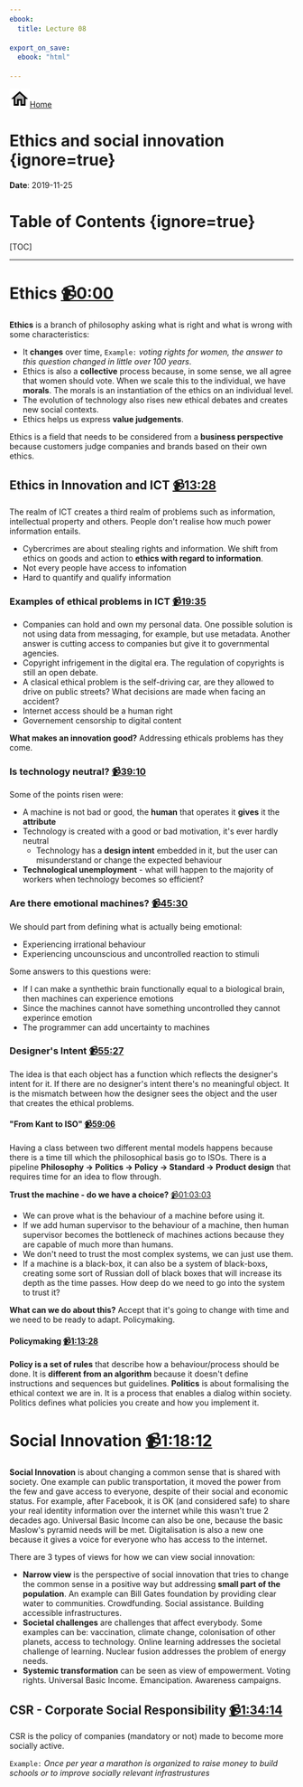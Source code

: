 ```yaml
---
ebook:
  title: Lecture 08

export_on_save:
  ebook: "html"

---
```


<a href="https://zanna-37.github.io/I-E_Basis_2019/"><img src="./resources/home.png" alt="Home" style="vertical-align: bottom;">Home</a>

# Ethics and social innovation {ignore=true}

**Date**: 2019-11-25

# Table of Contents {ignore=true}

[TOC]

-----

# Ethics [📹0:00](https://youtu.be/maQuXKHhIbI)

**Ethics** is a branch of philosophy asking what is right and what is wrong with some characteristics:

*  It **changes** over time, `Example:` _voting rights for women, the answer to this question changed in little over 100 years_.
* Ethics is also a **collective** process because, in some sense, we all agree that women should vote. When we scale this to the individual, we have **morals**. The morals is an instantiation of the ethics on an individual level.
* The evolution of technology also rises new ethical debates and creates new social contexts.
* Ethics helps us express **value judgements**.

Ethics is a field that needs to be considered from a **business perspective** because customers judge companies and brands based on their own ethics.

## Ethics in Innovation and ICT [📹13:28](https://youtu.be/maQuXKHhIbI?t=808)

The realm of ICT creates a third realm of problems such as information, intellectual property and others. People don't realise how much power information entails.

* Cybercrimes are about stealing rights and information. We shift from ethics on goods and action to **ethics with regard to information**.
* Not every people have access to infomation
* Hard to quantify and qualify information

### Examples of ethical problems in ICT [📹19:35](https://youtu.be/maQuXKHhIbI?t=1175)

* Companies can hold and own my personal data. One possible solution is not using data from messaging, for example, but use metadata. Another answer is cutting access to companies but give it to governmental agencies.
* Copyright infrigement in the digital era. The regulation of copyrights is still an open debate.
*  A clasical ethical problem is the self-driving car, are they allowed to drive on public streets? What decisions are made when facing an accident?
* Internet access should be a human right
* Governement censorship to digital content

**What makes an innovation good?** Addressing ethicals problems has they come.

### Is technology neutral? [📹39:10](https://youtu.be/maQuXKHhIbI?t=2350)

Some of the points risen were:

* A machine is not bad or good, the **human** that operates it **gives** it the **attribute**
* Technology is created with a good or bad motivation, it's ever hardly neutral
  * Technology has a **design intent** embedded in it, but the user can misunderstand or change the expected behaviour
* **Technological unemployment** - what will happen to the majority of workers when technology becomes so efficient?

### Are there emotional machines? [📹45:30](https://youtu.be/maQuXKHhIbI?t=2730)

We should part from defining what is actually being emotional:

- Experiencing irrational behaviour
- Experiencing uncounscious and uncontrolled reaction to stimuli

Some answers to this questions were:

- If I can make a synthethic brain functionally equal to a biological brain, then machines can experience emotions
- Since the machines cannot have something uncontrolled they cannot experince emotion
- The programmer can add uncertainty to machines

### Designer's Intent [📹55:27](https://youtu.be/maQuXKHhIbI?t=3327)

The idea is that each object has a function which reflects the designer's intent for it. If there are no designer's intent there's no meaningful object. It is the mismatch between how the designer sees the object and the user that creates the ethical problems.

#### "From Kant to ISO" [📹59:06](https://youtu.be/maQuXKHhIbI?t=3546)

Having a class between two different mental models happens because there is a time till which the philosophical basis go to ISOs. There is a pipeline **Philosophy → Politics → Policy → Standard → Product design** that requires time for an idea to flow through.

**Trust the machine - do we have a choice?** [📹01:03:03](https://youtu.be/maQuXKHhIbI?t=3783)

* We can prove what is the behaviour of a machine before using it.
* If we add human supervisor to the behaviour of a machine, then human supervisor becomes the bottleneck of machines actions because they are capable of much more than humans.
* We don't need to trust the most complex systems, we can just use them.
* If a machine is a black-box, it can also be a system of black-boxs, creating some sort of Russian doll of black boxes that will increase its depth as the time passes. How deep do we need to go into the system to trust it?

**What can we do about this?** Accept that it's going to change with time and we need to be ready to adapt. Policymaking.

#### Policymaking [📹1:13:28](https://youtu.be/maQuXKHhIbI?t=4408)

**Policy is a set of rules** that describe how a behaviour/process should be done. It is **different from an algorithm** because it doesn't define instructions and sequences but guidelines.
**Politics** is about formalising the ethical context we are in. It is a process that enables a dialog within society. Politics defines what policies you create and how you implement it.

# Social Innovation [📹1:18:12](https://youtu.be/maQuXKHhIbI?t=4692)

**Social Innovation** is about changing a common sense that is shared with society. One example can public transportation, it moved the power from the few and gave access to everyone, despite of their social and economic status. For example, after Facebook, it is OK (and considered safe) to share your real identity information over the internet while this wasn't true 2 decades ago. Universal Basic Income can also be one, because the basic Maslow's pyramid needs will be met. Digitalisation is also a new one because it gives a voice for everyone who has access to the internet.

There are 3 types of views for how we can view social innovation:

* **Narrow view** is the perspective of social innovation that tries to change the common sense in a positive way but addressing **small part of the population**. An example can Bill Gates foundation by providing clear water to communities. Crowdfunding. Social assistance. Building accessible infrastructures.
* **Societal challenges** are challenges that affect everybody. Some examples can be: vaccination, climate change, colonisation of other planets, access to technology. Online learning addresses the societal challenge of learning. Nuclear fusion addresses the problem of energy needs.
* **Systemic transformation** can be seen as view of empowerment. Voting rights. Universal Basic Income. Emancipation. Awareness campaigns.

## CSR - Corporate Social Responsibility [📹1:34:14](https://youtu.be/maQuXKHhIbI?t=5652)

CSR is the policy of companies (mandatory or not) made to become more socially active.

`Example:` _Once per year a marathon is organized to raise money to build schools or to improve socially relevant infrastrustures_
